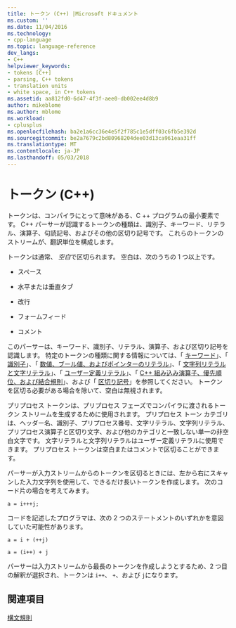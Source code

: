 ```yaml
---
title: トークン (C++) |Microsoft ドキュメント
ms.custom: ''
ms.date: 11/04/2016
ms.technology:
- cpp-language
ms.topic: language-reference
dev_langs:
- C++
helpviewer_keywords:
- tokens [C++]
- parsing, C++ tokens
- translation units
- white space, in C++ tokens
ms.assetid: aa812fd0-6d47-4f3f-aee0-db002ee4d8b9
author: mikeblome
ms.author: mblome
ms.workload:
- cplusplus
ms.openlocfilehash: ba2e1a6cc36e4e5f2f785c1e5dff03c6fb5e392d
ms.sourcegitcommit: be2a7679c2bd80968204dee03d13ca961eaa31ff
ms.translationtype: MT
ms.contentlocale: ja-JP
ms.lasthandoff: 05/03/2018
---
```

# <a name="tokens-c"></a>トークン (C++)
トークンは、コンパイラにとって意味がある、C ++ プログラムの最小要素です。 C++ パーサーが認識するトークンの種類は、識別子、キーワード、リテラル、演算子、句読記号、およびその他の区切り記号です。 これらのトークンのストリームが、翻訳単位を構成します。  
  
 トークンは通常、 *空白*で区切られます。 空白は、次のうちの 1 つ以上です。  
  
-   スペース  
  
-   水平または垂直タブ  
  
-   改行  
  
-   フォームフィード  
  
-   コメント  
  
 このパーサーは、キーワード、識別子、リテラル、演算子、および区切り記号を認識します。 特定のトークンの種類に関する情報については、「 [キーワード](../cpp/keywords-cpp.md)」、「 [識別子](../cpp/identifiers-cpp.md)」、「 [数値、ブール値、およびポインターのリテラル](../cpp/numeric-boolean-and-pointer-literals-cpp.md)」、「 [文字列リテラルと文字リテラル](../cpp/string-and-character-literals-cpp.md)」、「 [ユーザー定義リテラル](../cpp/user-defined-literals-cpp.md)」、「 [C++ 組み込み演算子、優先順位、および結合規則](../cpp/cpp-built-in-operators-precedence-and-associativity.md)」、および「 [区切り記号](../cpp/punctuators-cpp.md)」を参照してください。 トークンを区切る必要がある場合を除いて、空白は無視されます。  
  
 プリプロセス トークンは、プリプロセス フェーズでコンパイラに渡されるトークン ストリームを生成するために使用されます。 プリプロセス トーン カテゴリは、ヘッダー名、識別子、プリプロセス番号、文字リテラル、文字列リテラル、プリプロセス演算子と区切り文字、および他のカテゴリと一致しない単一の非空白文字です。 文字リテラルと文字列リテラルはユーザー定義リテラルに使用できます。 プリプロセス トークンは空白またはコメントで区切ることができます。  
  
 パーサーが入力ストリームからのトークンを区切るときには、左から右にスキャンした入力文字列を使用して、できるだけ長いトークンを作成します。 次のコード片の場合を考えてみます。  
  
```  
a = i+++j;  
```  
  
 コードを記述したプログラマは、次の 2 つのステートメントのいずれかを意図していた可能性があります。  
  
```  
a = i + (++j)  
  
a = (i++) + j  
```  
  
 パーサーは入力ストリームから最長のトークンを作成しようとするため、2 つ目の解釈が選択され、トークンは `i++`、 `+`、および `j`になります。  
  
## <a name="see-also"></a>関連項目  
 [構文規則](../cpp/lexical-conventions.md)